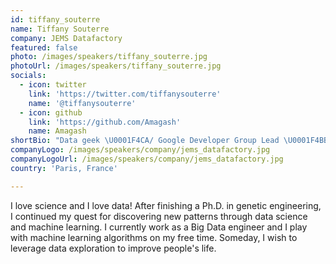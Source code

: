 ```yaml
---
id: tiffany_souterre
name: Tiffany Souterre
company: JEMS Datafactory
featured: false
photo: /images/speakers/tiffany_souterre.jpg
photoUrl: /images/speakers/tiffany_souterre.jpg
socials:
  - icon: twitter
    link: 'https://twitter.com/tiffanysouterre'
    name: '@tiffanysouterre'
  - icon: github
    link: 'https://github.com/Amagash'
    name: Amagash
shortBio: "Data geek \U0001F4CA/ Google Developer Group Lead \U0001F4BB @GDGParis / Python Dev \U0001F40D / Ph.D. in Biotechnologies \U0001F393/ iGEM alumni ☣️"
companyLogo: /images/speakers/company/jems_datafactory.jpg
companyLogoUrl: /images/speakers/company/jems_datafactory.jpg
country: 'Paris, France'

---
```


I love science and I love data! After finishing a Ph.D. in genetic engineering, I continued my quest for discovering new patterns through data science and machine learning. I currently work as a Big Data engineer and I play with machine learning algorithms on my free time. Someday, I wish to leverage data exploration to improve people's life.
